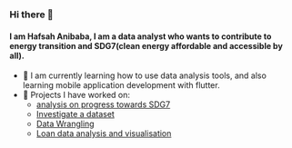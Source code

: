 ### Hi there 👋

#### I am Hafsah Anibaba, I am a data analyst who wants to contribute to energy transition and SDG7(clean energy affordable and accessible by all).
- 🌱 I am currently learning how to use data analysis tools, and also learning mobile application development with flutter.
- 🔭 Projects I have worked on: 
    - [analysis on progress towards SDG7](https://github.com/Hafsah2020/analysis-on-sdg7)
    - [Investigate a dataset](https://github.com/Hafsah2020/investigate-a-dataset)
    - [Data Wrangling](https://github.com/Hafsah2020/data_wrangling)
    - [Loan data analysis and visualisation](https://github.com/Hafsah2020/loan_data_analysis_and_visualisation)

<!--
**Hafsah2020/Hafsah2020** is a ✨ _special_ ✨ repository because its `README.md` (this file) appears on your GitHub profile.

Here are some ideas to get you started:

- 🔭 I’m currently working on ...
- 🌱 I’m currently learning ...
- 👯 I’m looking to collaborate on ...
- 🤔 I’m looking for help with ...
- 💬 Ask me about ...
- 📫 How to reach me: ...
- 😄 Pronouns: ...
- ⚡ Fun fact: ...
-->

